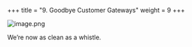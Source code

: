 +++
title = "9. Goodbye Customer Gateways"
weight = 9
+++


![image.png](https://prod-files-secure.s3.us-west-2.amazonaws.com/d5da4832-3825-4b06-9f7d-86c687d890a2/fe6ae0bb-7412-4111-8fdb-b061543f5331/image.png?X-Amz-Algorithm=AWS4-HMAC-SHA256&X-Amz-Content-Sha256=UNSIGNED-PAYLOAD&X-Amz-Credential=AKIAT73L2G45HZZMZUHI%2F20240907%2Fus-west-2%2Fs3%2Faws4_request&X-Amz-Date=20240907T192241Z&X-Amz-Expires=3600&X-Amz-Signature=34eb8560fc059b8ef8e5552dbe128d594693bdc3a06c5520133f1f911d9537bb&X-Amz-SignedHeaders=host&x-id=GetObject)


We’re now as clean as a whistle. 


